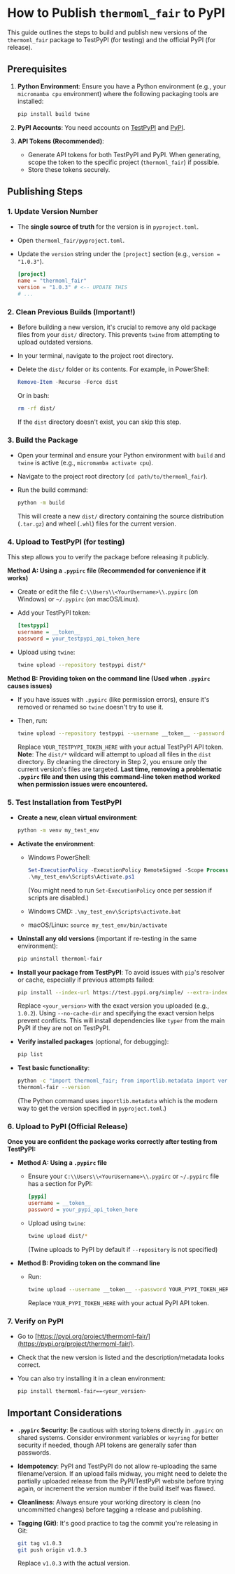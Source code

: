 # How to Publish `thermoml_fair` to PyPI

This guide outlines the steps to build and publish new versions of the `thermoml_fair` package to TestPyPI (for testing) and the official PyPI (for release).

## Prerequisites

1.  **Python Environment**: Ensure you have a Python environment (e.g., your `micromamba cpu` environment) where the following packaging tools are installed:

    ```bash
    pip install build twine
    ```

2.  **PyPI Accounts**: You need accounts on [TestPyPI](https://test.pypi.org/) and [PyPI](https://pypi.org/).

3.  **API Tokens (Recommended)**:
    *   Generate API tokens for both TestPyPI and PyPI. When generating, scope the token to the specific project (`thermoml_fair`) if possible.
    *   Store these tokens securely.

## Publishing Steps

### 1. Update Version Number

*   The **single source of truth** for the version is in `pyproject.toml`.
*   Open `thermoml_fair/pyproject.toml`.
*   Update the `version` string under the `[project]` section (e.g., `version = "1.0.3"`).

    ```toml
    [project]
    name = "thermoml_fair"
    version = "1.0.3" # <-- UPDATE THIS
    # ...
    ```

### 2. Clean Previous Builds (Important!)

*   Before building a new version, it's crucial to remove any old package files from your `dist/` directory. This prevents `twine` from attempting to upload outdated versions.
*   In your terminal, navigate to the project root directory.
*   Delete the `dist/` folder or its contents. For example, in PowerShell:

    ```powershell
    Remove-Item -Recurse -Force dist
    ```

    Or in bash:

    ```bash
    rm -rf dist/
    ```

    If the `dist` directory doesn't exist, you can skip this step.

### 3. Build the Package

*   Open your terminal and ensure your Python environment with `build` and `twine` is active (e.g., `micromamba activate cpu`).
*   Navigate to the project root directory (`cd path/to/thermoml_fair`).
*   Run the build command:

    ```bash
    python -m build
    ```

    This will create a new `dist/` directory containing the source distribution (`.tar.gz`) and wheel (`.whl`) files for the current version.

### 4. Upload to TestPyPI (for testing)

This step allows you to verify the package before releasing it publicly.

**Method A: Using a `.pypirc` file (Recommended for convenience if it works)**

*   Create or edit the file `C:\\Users\\<YourUsername>\\.pypirc` (on Windows) or `~/.pypirc` (on macOS/Linux).
*   Add your TestPyPI token:

    ```ini
    [testpypi]
    username = __token__
    password = your_testpypi_api_token_here
    ```

*   Upload using `twine`:

    ```bash
    twine upload --repository testpypi dist/*
    ```

**Method B: Providing token on the command line (Used when `.pypirc` causes issues)**

*   If you have issues with `.pypirc` (like permission errors), ensure it's removed or renamed so `twine` doesn't try to use it.
*   Then, run:

    ```bash
    twine upload --repository testpypi --username __token__ --password YOUR_TESTPYPI_TOKEN_HERE dist/*
    ```

    Replace `YOUR_TESTPYPI_TOKEN_HERE` with your actual TestPyPI API token.
    **Note**: The `dist/*` wildcard will attempt to upload all files in the `dist` directory. By cleaning the directory in Step 2, you ensure only the current version's files are targeted.
    **Last time, removing a problematic `.pypirc` file and then using this command-line token method worked when permission issues were encountered.**

### 5. Test Installation from TestPyPI

*   **Create a new, clean virtual environment**:

    ```bash
    python -m venv my_test_env
    ```

*   **Activate the environment**:
    *   Windows PowerShell:

        ```powershell
        Set-ExecutionPolicy -ExecutionPolicy RemoteSigned -Scope Process
        .\my_test_env\Scripts\Activate.ps1
        ```

        (You might need to run `Set-ExecutionPolicy` once per session if scripts are disabled.)
    *   Windows CMD: `.\my_test_env\Scripts\activate.bat`
    *   macOS/Linux: `source my_test_env/bin/activate`

*   **Uninstall any old versions** (important if re-testing in the same environment):

    ```bash
    pip uninstall thermoml-fair
    ```

*   **Install your package from TestPyPI**:
    To avoid issues with `pip`'s resolver or cache, especially if previous attempts failed:

    ```bash
    pip install --index-url https://test.pypi.org/simple/ --extra-index-url https://pypi.org/simple/ --no-cache-dir thermoml-fair==<your_version>
    ```

    Replace `<your_version>` with the exact version you uploaded (e.g., `1.0.2`). Using `--no-cache-dir` and specifying the exact version helps prevent conflicts. This will install dependencies like `typer` from the main PyPI if they are not on TestPyPI.

*   **Verify installed packages** (optional, for debugging):

    ```bash
    pip list
    ```

*   **Test basic functionality**:

    ```bash
    python -c "import thermoml_fair; from importlib.metadata import version; print(version('thermoml_fair'))"
    thermoml-fair --version
    ```

    (The Python command uses `importlib.metadata` which is the modern way to get the version specified in `pyproject.toml`.)

### 6. Upload to PyPI (Official Release)

**Once you are confident the package works correctly after testing from TestPyPI:**

*   **Method A: Using a `.pypirc` file**
    *   Ensure your `C:\\Users\\<YourUsername>\\.pypirc` or `~/.pypirc` file has a section for PyPI:

        ```ini
        [pypi]
        username = __token__
        password = your_pypi_api_token_here
        ```

    *   Upload using `twine`:

        ```bash
        twine upload dist/*
        ```

        (Twine uploads to PyPI by default if `--repository` is not specified)

*   **Method B: Providing token on the command line**
    *   Run:

        ```bash
        twine upload --username __token__ --password YOUR_PYPI_TOKEN_HERE dist/*
        ```

        Replace `YOUR_PYPI_TOKEN_HERE` with your actual PyPI API token.

### 7. Verify on PyPI

*   Go to [https://pypi.org/project/thermoml-fair/](https://pypi.org/project/thermoml-fair/).
*   Check that the new version is listed and the description/metadata looks correct.
*   You can also try installing it in a clean environment:

    ```bash
    pip install thermoml-fair==<your_version>
    ```

## Important Considerations

*   **`.pypirc` Security**: Be cautious with storing tokens directly in `.pypirc` on shared systems. Consider environment variables or `keyring` for better security if needed, though API tokens are generally safer than passwords.
*   **Idempotency**: PyPI and TestPyPI do not allow re-uploading the same filename/version. If an upload fails midway, you might need to delete the partially uploaded release from the PyPI/TestPyPI website before trying again, or increment the version number if the build itself was flawed.
*   **Cleanliness**: Always ensure your working directory is clean (no uncommitted changes) before tagging a release and publishing.
*   **Tagging (Git)**: It's good practice to tag the commit you're releasing in Git:

    ```bash
    git tag v1.0.3
    git push origin v1.0.3
    ```

    Replace `v1.0.3` with the actual version.

